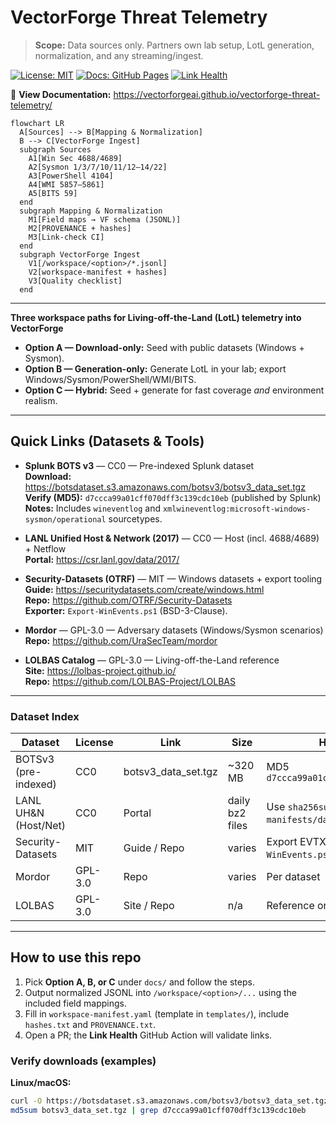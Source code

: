 # VectorForge Threat Telemetry

> **Scope:** Data sources only. Partners own lab setup, LotL generation, normalization, and any streaming/ingest.

[![License: MIT](https://img.shields.io/badge/license-MIT-green.svg)](LICENSE)
[![Docs: GitHub Pages](https://img.shields.io/badge/docs-GitHub%20Pages-blue.svg)](https://vectorforgeai.github.io/vectorforge-threat-telemetry/)
[![Link Health](https://img.shields.io/github/actions/workflow/status/VectorForgeAI/vectorforge-threat-telemetry/link-check.yml?branch=main&label=link%20health)](https://github.com/VectorForgeAI/vectorforge-threat-telemetry/actions/workflows/link-check.yml)

📖 **View Documentation:** https://vectorforgeai.github.io/vectorforge-threat-telemetry/

```mermaid
flowchart LR
  A[Sources] --> B[Mapping & Normalization]
  B --> C[VectorForge Ingest]
  subgraph Sources
    A1[Win Sec 4688/4689]
    A2[Sysmon 1/3/7/10/11/12–14/22]
    A3[PowerShell 4104]
    A4[WMI 5857–5861]
    A5[BITS 59]
  end
  subgraph Mapping & Normalization
    M1[Field maps → VF schema (JSONL)]
    M2[PROVENANCE + hashes]
    M3[Link-check CI]
  end
  subgraph VectorForge Ingest
    V1[/workspace/<option>/*.jsonl]
    V2[workspace-manifest + hashes]
    V3[Quality checklist]
  end
```

---

**Three workspace paths for Living-off-the-Land (LotL) telemetry into VectorForge**

- **Option A — Download-only:** Seed with public datasets (Windows + Sysmon).
- **Option B — Generation-only:** Generate LotL in your lab; export Windows/Sysmon/PowerShell/WMI/BITS.
- **Option C — Hybrid:** Seed + generate for fast coverage *and* environment realism.

---

## Quick Links (Datasets & Tools)

- **Splunk BOTS v3** — CC0 — Pre-indexed Splunk dataset  
  **Download:** https://botsdataset.s3.amazonaws.com/botsv3/botsv3_data_set.tgz  
  **Verify (MD5):** `d7ccca99a01cff070dff3c139cdc10eb` (published by Splunk)  
  **Notes:** Includes `wineventlog` and `xmlwineventlog:microsoft-windows-sysmon/operational` sourcetypes.

- **LANL Unified Host & Network (2017)** — CC0 — Host (incl. 4688/4689) + Netflow  
  **Portal:** https://csr.lanl.gov/data/2017/  

- **Security-Datasets (OTRF)** — MIT — Windows datasets + export tooling  
  **Guide:** https://securitydatasets.com/create/windows.html  
  **Repo:** https://github.com/OTRF/Security-Datasets  
  **Exporter:** `Export-WinEvents.ps1` (BSD-3-Clause).

- **Mordor** — GPL-3.0 — Adversary datasets (Windows/Sysmon scenarios)  
  **Repo:** https://github.com/UraSecTeam/mordor

- **LOLBAS Catalog** — GPL-3.0 — Living-off-the-Land reference  
  **Site:** https://lolbas-project.github.io/  
  **Repo:** https://github.com/LOLBAS-Project/LOLBAS

---

### Dataset Index

| Dataset | License | Link | Size | Hash/Verify |
|---|---|---|---|---|
| BOTSv3 (pre-indexed) | CC0 | botsv3_data_set.tgz | ~320 MB | MD5 `d7ccca99a01cff070dff3c139cdc10eb` |
| LANL UH&N (Host/Net) | CC0 | Portal | daily bz2 files | Use `sha256sum` per file (record in `manifests/datasets.yaml`) |
| Security-Datasets | MIT | Guide / Repo | varies | Export EVTX→JSON with `Export-WinEvents.ps1` (BSD-3) |
| Mordor | GPL-3.0 | Repo | varies | Per dataset |
| LOLBAS | GPL-3.0 | Site / Repo | n/a | Reference only |

---

## How to use this repo

1. Pick **Option A, B, or C** under `docs/` and follow the steps.
2. Output normalized JSONL into `/workspace/<option>/...` using the included field mappings.
3. Fill in `workspace-manifest.yaml` (template in `templates/`), include `hashes.txt` and `PROVENANCE.txt`.
4. Open a PR; the **Link Health** GitHub Action will validate links.

### Verify downloads (examples)

**Linux/macOS:**
```bash
curl -O https://botsdataset.s3.amazonaws.com/botsv3/botsv3_data_set.tgz
md5sum botsv3_data_set.tgz | grep d7ccca99a01cff070dff3c139cdc10eb
